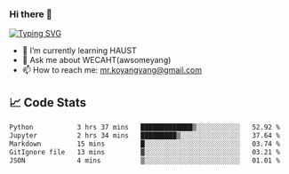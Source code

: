 ### Hi there 👋

[![Typing SVG](https://readme-typing-svg.herokuapp.com?color=%23F78A63&lines=Here+are+some+ideas+to+get+you+started%3A)](https://git.io/typing-svg)

- 🌱 I’m currently learning HAUST
- 💬 Ask me about WECAHT(awsomeyang)
- 📫 How to reach me: mr.koyangyang@gmail.com

## &#x1f4c8; Code Stats
<!--START_SECTION:waka-->

```txt
Python           3 hrs 37 mins   █████████████▒░░░░░░░░░░░   52.92 %
Jupyter          2 hrs 34 mins   █████████▒░░░░░░░░░░░░░░░   37.64 %
Markdown         15 mins         █░░░░░░░░░░░░░░░░░░░░░░░░   03.74 %
GitIgnore file   13 mins         ▓░░░░░░░░░░░░░░░░░░░░░░░░   03.21 %
JSON             4 mins          ▒░░░░░░░░░░░░░░░░░░░░░░░░   01.01 %
```

<!--END_SECTION:waka-->